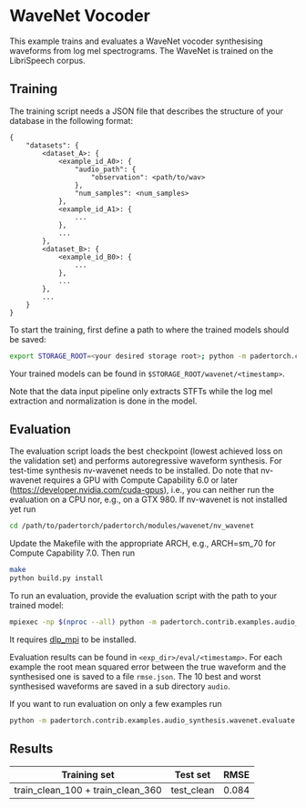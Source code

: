 # WaveNet Vocoder

This example trains and evaluates a WaveNet vocoder synthesising waveforms
from log mel spectrograms. The WaveNet is trained on the LibriSpeech corpus.

## Training

The training script needs a JSON file that describes the structure of your
database in the following format:
```
{
    "datasets": {
        <dataset_A>: {
            <example_id_A0>: {
                "audio_path": {
                    "observation": <path/to/wav>
                },
                "num_samples": <num_samples>
            },
            <example_id_A1>: {
                ...
            },
            ...
        },
        <dataset_B>: {
            <example_id_B0>: {
                ...
            },
            ...
        },
        ...
    }
}
```

To start the training, first define a path to where the trained models should
be saved:
```bash
export STORAGE_ROOT=<your desired storage root>; python -m padertorch.contrib.examples.audio_synthesis.wavenet.train
```
Your trained models can be found in `$STORAGE_ROOT/wavenet/<timestamp>`.

Note that the data input pipeline only extracts STFTs while the log mel 
extraction and normalization is done in the model.

## Evaluation

The evaluation script loads the best checkpoint (lowest achieved loss on the 
validation set) and performs autoregressive waveform synthesis.
For test-time synthesis nv-wavenet needs to be installed.
Do note that nv-wavenet requires a GPU with Compute Capability 6.0 or later
(https://developer.nvidia.com/cuda-gpus), i.e., you can neither run the
evaluation on a CPU nor, e.g., on a GTX 980.
If nv-wavenet is not installed yet run
```bash
cd /path/to/padertorch/padertorch/modules/wavenet/nv_wavenet
```
Update the Makefile with the appropriate ARCH, e.g., ARCH=sm_70 for Compute Capability 7.0.
Then run
```bash                  
make                                                                                                                                                         
python build.py install
```

To run an evaluation, provide the evaluation script with the path to your trained model:
```bash
mpiexec -np $(nproc --all) python -m padertorch.contrib.examples.audio_synthesis.wavenet.evaluate with exp_dir=<path/to/trainer/storage_dir>
```
It requires [dlp_mpi](https://github.com/fgnt/dlp_mpi) to be installed.

Evaluation results can be found in `<exp_dir>/eval/<timestamp>`.
For each example the root mean squared error between the true waveform and the 
synthesised one is saved to a file `rmse.json`.
The 10 best and worst synthesised waveforms are saved in a sub directory `audio`.

If you want to run evaluation on only a few examples run
```bash
python -m padertorch.contrib.examples.audio_synthesis.wavenet.evaluate with exp_dir=<path/to/trainer/storage_dir> max_examples=10
```

## Results

| Training set                      | Test set   | RMSE  |
| :-----:                           | :-----:    | :---: |
| train_clean_100 + train_clean_360 | test_clean | 0.084 |
